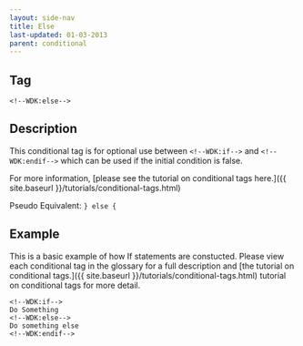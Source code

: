 ```yaml
---
layout: side-nav
title: Else
last-updated: 01-03-2013
parent: conditional
---
```



## Tag
`<!--WDK:else-->`

## Description

This conditional tag is for optional use between `<!--WDK:if-->` and `<!--WDK:endif-->` which can be used if the initial condition is false.

For more information, [please see the tutorial on conditional tags here.]({{ site.baseurl }}/tutorials/conditional-tags.html)

Pseudo Equivalent:
`} else {`

## Example
This is a basic example of how If statements are constucted. Please view each conditional tag in the glossary for a full description and [the tutorial on conditional tags.]({{ site.baseurl }}/tutorials/conditional-tags.html) tutorial on conditional tags for more detail.

~~~
<!--WDK:if-->
Do Something
<!--WDK:else-->
Do something else
<!--WDK:endif-->
~~~
